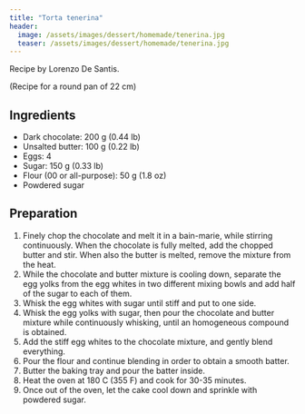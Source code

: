 ```yaml
---
title: "Torta tenerina"
header:
  image: /assets/images/dessert/homemade/tenerina.jpg
  teaser: /assets/images/dessert/homemade/tenerina.jpg
---
```

Recipe by Lorenzo De Santis.

(Recipe for a round pan of 22 cm)

## Ingredients
* Dark chocolate: 200 g (0.44 lb)
* Unsalted butter: 100 g (0.22 lb)
* Eggs: 4
* Sugar: 150 g (0.33 lb)
* Flour (00 or all-purpose): 50 g (1.8 oz)
* Powdered sugar

## Preparation
1. Finely chop the chocolate and melt it in a bain-marie, while stirring continuously. When the chocolate is fully melted, add the chopped butter and stir. When also the butter is melted, remove the mixture from the heat.
2. While the chocolate and butter mixture is cooling down, separate the egg yolks from the egg whites in two different mixing bowls and add half of the sugar to each of them.
3. Whisk the egg whites with sugar until stiff and put to one side.
4. Whisk the egg yolks with sugar, then pour the chocolate and butter mixture while continuously whisking, until an homogeneous compound is obtained.
5. Add the stiff egg whites to the chocolate mixture, and gently blend everything.
6. Pour the flour and continue blending in order to obtain a smooth batter.
7. Butter the baking tray and pour the batter inside.
8. Heat the oven at 180 C (355 F) and cook for 30-35 minutes.
9. Once out of the oven, let the cake cool down and sprinkle with powdered sugar.

